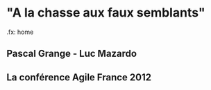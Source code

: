 "A la chasse aux faux semblants"
================================
.fx: home

## Pascal Grange - Luc Mazardo ##

## La conférence Agile France 2012 ##

